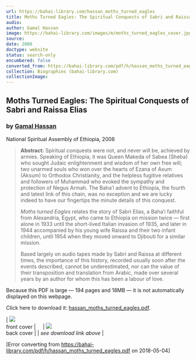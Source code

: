 ```yaml
---
url: https://bahai-library.com/hassan_moths_turned_eagles
title: Moths Turned Eagles: The Spiritual Conquests of Sabri and Raissa Elias
audio: 
author: Gamal Hassan
image: https://bahai-library.com/images/m/moths_turned_eagles_cover.jpg
source: 
date: 2008
doctype: website
status: search-only
encumbered: false
converted_from: https://bahai-library.com/pdf/h/hassan_moths_turned_eagles.pdf
collection: Biographies (bahai-library.com)
collectionImage: 
---
```



## Moths Turned Eagles: The Spiritual Conquests of Sabri and Raissa Elias

### by [Gamal Hassan](https://bahai-library.com/author/Gamal+Hassan)

National Spiritual Assembly of Ethiopia, 2008


> **Abstract:** Spiritual conquests were not, and never will be, achieved by armies. Speaking of Ethiopia, it was Queen Makeda of Sabea (Sheba) who sought Judaic enlightenment and wisdom of her own free will; two unarmed souls who won over the hearts of Ezana of Axum (Aksum) to Orthodox Christianity, and the helpless fugitive relatives and followers of Muhammad who evoked the sympathy and protection of Negus Armah. The Baha’i advent to Ethiopia, the fourth and latest link of this chain, was no exception and we are lucky indeed to have our fingertips the minute details of this conquest.
> 
> _Moths turned Eagles_ relates the story of Sabri Elias, a Baha’i faithful from Alexandria, Egypt, who came to Ethiopia on mission twice — first alone in 1933 until the short-lived Italian invasion of 1935, and later in 1944 accompanied by his young wife Raissa and their two infant children, until 1954 when they moved onward to Djibouti for a similar mission.
> 
> Based largely on audio tapes made by Sabri and Raissa at different times, the importance of this history, recorded usually soon after the events described, cannot be underestimated, nor can the value of their transposition and translation from Arabic, made over several years by an author for whom this has been a labour of love.

Because this PDF is large — 194 pages and 18MB — it is not automatically displayed on this webpage.

Click here to download it: [hassan\_moths\_turned_eagles.pdf](https://bahai-library.com/pdf/h/hassan_moths_turned_eagles.pdf).  

| ![](https://bahai-library.com/images/m/moths_turned_eagles_cover.jpg)  
front cover |     | ![](https://bahai-library.com/images/m/moths_turned_eagles_back.jpg)  
back cover |
| _see download link above_ |



[Error converting from https://bahai-library.com/pdf/h/hassan_moths_turned_eagles.pdf on 2018-05-04]


